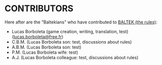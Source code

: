 # CONTRIBUTORS

Here after are the "Baltekians" who have contributed to [BALTEK (the rules)](https://github.com/LucasBorboleta/baltek-the-rules):

- Lucas Borboleta (game creation, writing, translation, test)  ([lucas.borboleta@free.fr](mailto:lucas.borboleta@free.fr)) 
- C.B.M. (Lucas Borboleta son: test, discussions about rules)
- A.B.M. (Lucas Borboleta son: test)
- P.M. (Lucas Borboleta wife: test)
- A.J. (Lucas Borboleta colleague: test, discussions about rules)